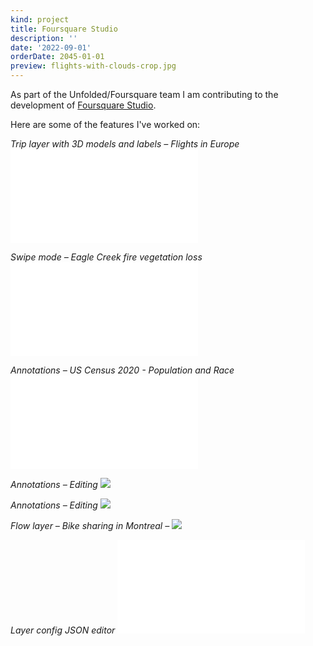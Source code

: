 ```yaml
---
kind: project
title: Foursquare Studio
description: ''
date: '2022-09-01'
orderDate: 2045-01-01
preview: flights-with-clouds-crop.jpg
---
```


As part of the Unfolded/Foursquare team I am contributing to the development of [Foursquare Studio](https://studio.foursquare.com).

Here are some of the features I've worked on:

<i>Trip layer with 3D models and labels – Flights in Europe</i>
<embed src="flights-with-clouds-50.mp4" />

<i>Swipe mode – Eagle Creek fire vegetation loss</i>
<embed src="Eagle-Creek-Fire-33.mp4" />

<i>Annotations – US Census 2020 - Population and Race</i>
<embed src="fsq-annotations.mp4" />

<i>Annotations – Editing</i>
<img src="annotations.jpg">

<i>Annotations – Editing</i>
<img src="annotations-2.jpg">

<i>Flow layer – Bike sharing in Montreal – </i>
<img src="unfolded-flow-layer-bixi.jpg">

[](2.jpg)

<i>Layer config JSON editor</i>
<embed src="layer-config-json-editor.mp4" />
